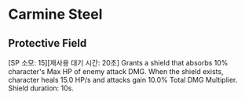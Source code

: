 # Carmine Steel

## Protective Field

[SP 소모: 15][재사용 대기 시간: 20초] Grants a shield that absorbs 10% character's Max HP of enemy attack DMG. When the shield exists, character heals 15.0 HP/s and attacks gain 10.0% Total DMG Multiplier. Shield duration: 10s.
